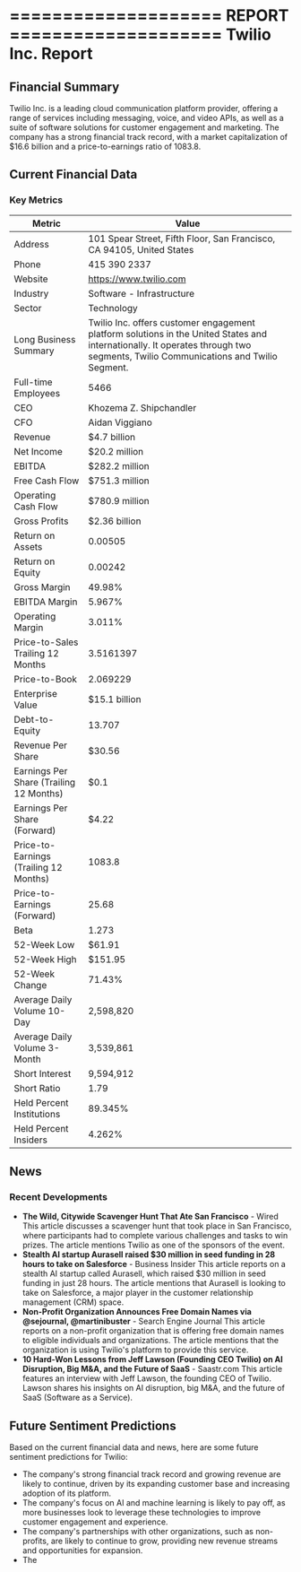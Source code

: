 ==================== REPORT ====================
**Twilio Inc. Report**
=====================

**Financial Summary**
-------------------

Twilio Inc. is a leading cloud communication platform provider, offering a range of services including messaging, voice, and video APIs, as well as a suite of software solutions for customer engagement and marketing. The company has a strong financial track record, with a market capitalization of $16.6 billion and a price-to-earnings ratio of 1083.8.

**Current Financial Data**
------------------------

### Key Metrics

| Metric | Value |
| --- | --- |
| Address | 101 Spear Street, Fifth Floor, San Francisco, CA 94105, United States |
| Phone | 415 390 2337 |
| Website | https://www.twilio.com |
| Industry | Software - Infrastructure |
| Sector | Technology |
| Long Business Summary | Twilio Inc. offers customer engagement platform solutions in the United States and internationally. It operates through two segments, Twilio Communications and Twilio Segment. |
| Full-time Employees | 5466 |
| CEO | Khozema Z. Shipchandler |
| CFO | Aidan Viggiano |
| Revenue | $4.7 billion |
| Net Income | $20.2 million |
| EBITDA | $282.2 million |
| Free Cash Flow | $751.3 million |
| Operating Cash Flow | $780.9 million |
| Gross Profits | $2.36 billion |
| Return on Assets | 0.00505 |
| Return on Equity | 0.00242 |
| Gross Margin | 49.98% |
| EBITDA Margin | 5.967% |
| Operating Margin | 3.011% |
| Price-to-Sales Trailing 12 Months | 3.5161397 |
| Price-to-Book | 2.069229 |
| Enterprise Value | $15.1 billion |
| Debt-to-Equity | 13.707 |
| Revenue Per Share | $30.56 |
| Earnings Per Share (Trailing 12 Months) | $0.1 |
| Earnings Per Share (Forward) | $4.22 |
| Price-to-Earnings (Trailing 12 Months) | 1083.8 |
| Price-to-Earnings (Forward) | 25.68 |
| Beta | 1.273 |
| 52-Week Low | $61.91 |
| 52-Week High | $151.95 |
| 52-Week Change | 71.43% |
| Average Daily Volume 10-Day | 2,598,820 |
| Average Daily Volume 3-Month | 3,539,861 |
| Short Interest | 9,594,912 |
| Short Ratio | 1.79 |
| Held Percent Institutions | 89.345% |
| Held Percent Insiders | 4.262% |

**News**
--------

### Recent Developments

* **The Wild, Citywide Scavenger Hunt That Ate San Francisco** - Wired
This article discusses a scavenger hunt that took place in San Francisco, where participants had to complete various challenges and tasks to win prizes. The article mentions Twilio as one of the sponsors of the event.
* **Stealth AI startup Aurasell raised $30 million in seed funding in 28 hours to take on Salesforce** - Business Insider
This article reports on a stealth AI startup called Aurasell, which raised $30 million in seed funding in just 28 hours. The article mentions that Aurasell is looking to take on Salesforce, a major player in the customer relationship management (CRM) space.
* **Non-Profit Organization Announces Free Domain Names via @sejournal, @martinibuster** - Search Engine Journal
This article reports on a non-profit organization that is offering free domain names to eligible individuals and organizations. The article mentions that the organization is using Twilio's platform to provide this service.
* **10 Hard-Won Lessons from Jeff Lawson (Founding CEO Twilio) on AI Disruption, Big M&A, and the Future of SaaS** - Saastr.com
This article features an interview with Jeff Lawson, the founding CEO of Twilio. Lawson shares his insights on AI disruption, big M&A, and the future of SaaS (Software as a Service).

**Future Sentiment Predictions**
------------------------------

Based on the current financial data and news, here are some future sentiment predictions for Twilio:

* The company's strong financial track record and growing revenue are likely to continue, driven by its expanding customer base and increasing adoption of its platform.
* The company's focus on AI and machine learning is likely to pay off, as more businesses look to leverage these technologies to improve customer engagement and experience.
* The company's partnerships with other organizations, such as non-profits, are likely to continue to grow, providing new revenue streams and opportunities for expansion.
* The